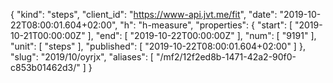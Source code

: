 {
  "kind": "steps",
  "client_id": "https://www-api.jvt.me/fit",
  "date": "2019-10-22T08:00:01.604+02:00",
  "h": "h-measure",
  "properties": {
    "start": [
      "2019-10-21T00:00:00Z"
    ],
    "end": [
      "2019-10-22T00:00:00Z"
    ],
    "num": [
      "9191"
    ],
    "unit": [
      "steps"
    ],
    "published": [
      "2019-10-22T08:00:01.604+02:00"
    ]
  },
  "slug": "2019/10/oyrjx",
  "aliases": [
    "/mf2/12f2ed8b-1471-42a2-90f0-c853b01462d3/"
  ]
}
